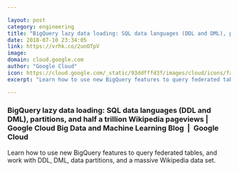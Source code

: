 ```yaml
---

layout: post
category: engineering
title: "BigQuery lazy data loading: SQL data languages (DDL and DML), partitions, and half a trillion Wikipedia pageviews"
date: 2018-07-10 23:34:05
link: https://vrhk.co/2unOTpV
image: 
domain: cloud.google.com
author: "Google Cloud"
icon: https://cloud.google.com/_static/93ddfffd3f/images/cloud/icons/favicons/onecloud/apple-icon.png
excerpt: "Learn how to use new BigQuery features to query federated tables, and work with DDL, DML, data partitions, and a massive Wikipedia data set."

---
```


### BigQuery lazy data loading: SQL data languages (DDL and DML), partitions, and half a trillion Wikipedia pageviews | Google Cloud Big Data and Machine Learning Blog  |  Google Cloud

Learn how to use new BigQuery features to query federated tables, and work with DDL, DML, data partitions, and a massive Wikipedia data set.